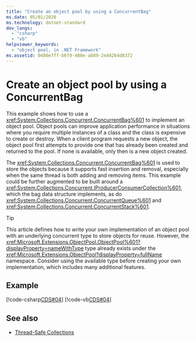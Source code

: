 ```yaml
---
title: "Create an object pool by using a ConcurrentBag"
ms.date: 05/01/2020
ms.technology: dotnet-standard
dev_langs:
  - "csharp"
  - "vb"
helpviewer_keywords:
  - "object pool, in .NET Framework"
ms.assetid: 0480e7ff-b6f9-480e-a889-2ed4264d8372
---
```


# Create an object pool by using a ConcurrentBag

This example shows how to use a <xref:System.Collections.Concurrent.ConcurrentBag%601> to implement an object pool. Object pools can improve application performance in situations where you require multiple instances of a class and the class is expensive to create or destroy. When a client program requests a new object, the object pool first attempts to provide one that has already been created and returned to the pool. If none is available, only then is a new object created.

The <xref:System.Collections.Concurrent.ConcurrentBag%601> is used to store the objects because it supports fast insertion and removal, especially when the same thread is both adding and removing items. This example could be further augmented to be built around a <xref:System.Collections.Concurrent.IProducerConsumerCollection%601>, which the bag data structure implements, as do <xref:System.Collections.Concurrent.ConcurrentQueue%601> and <xref:System.Collections.Concurrent.ConcurrentStack%601>.

> [!TIP]
> This article defines how to write your own implementation of an object pool with an underlying concurrent type to store objects for reuse. However, the <xref:Microsoft.Extensions.ObjectPool.ObjectPool%601?displayProperty=nameWithType> type already exists under the <xref:Microsoft.Extensions.ObjectPool?displayProperty=fullName> namespace. Consider using the available type before creating your own implementation, which includes many additional features.

## Example

[!code-csharp[CDS#04](../../../../samples/snippets/csharp/VS_Snippets_Misc/cds/cs/objectpool.cs#04)]
[!code-vb[CDS#04](../../../../samples/snippets/visualbasic/VS_Snippets_Misc/cds/vb/objectpool04.vb#04)]

## See also

- [Thread-Safe Collections](index.md)
